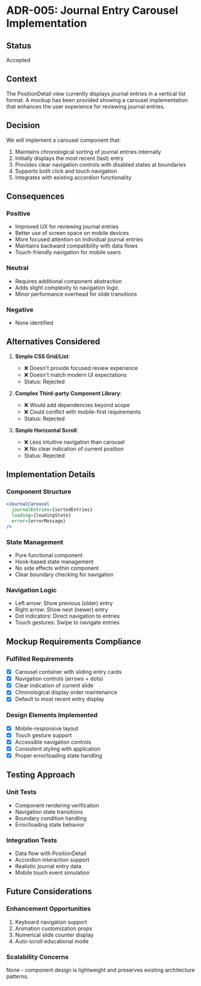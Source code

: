 # ADR-005: Journal Entry Carousel Implementation

## Status
Accepted

## Context
The PositionDetail view currently displays journal entries in a vertical list format. A mockup has been provided showing a carousel implementation that enhances the user experience for reviewing journal entries.

## Decision
We will implement a carousel component that:
1. Maintains chronological sorting of journal entries internally
2. Initially displays the most recent (last) entry
3. Provides clear navigation controls with disabled states at boundaries
4. Supports both click and touch navigation
5. Integrates with existing accordion functionality

## Consequences

### Positive
- Improved UX for reviewing journal entries
- Better use of screen space on mobile devices
- More focused attention on individual journal entries
- Maintains backward compatibility with data flows
- Touch-friendly navigation for mobile users

### Neutral
- Requires additional component abstraction
- Adds slight complexity to navigation logic
- Minor performance overhead for slide transitions

### Negative
- None identified

## Alternatives Considered

1. **Simple CSS Grid/List**: 
   - ❌ Doesn't provide focused review experience
   - ❌ Doesn't match modern UI expectations
   - Status: Rejected

2. **Complex Third-party Component Library**:
   - ❌ Would add dependencies beyond scope
   - ❌ Could conflict with mobile-first requirements
   - Status: Rejected

3. **Simple Horizontal Scroll**:
   - ❌ Less intuitive navigation than carousel
   - ❌ No clear indication of current position
   - Status: Rejected

## Implementation Details

### Component Structure
```jsx
<JournalCarousel 
  journalEntries={sortedEntries}
  loading={loadingState}
  error={errorMessage}
/>
```

### State Management
- Pure functional component
- Hook-based state management
- No side effects within component
- Clear boundary checking for navigation

### Navigation Logic
- Left arrow: Show previous (older) entry
- Right arrow: Show next (newer) entry
- Dot indicators: Direct navigation to entries
- Touch gestures: Swipe to navigate entries

## Mockup Requirements Compliance

### Fulfilled Requirements
- [x] Carousel container with sliding entry cards
- [x] Navigation controls (arrows + dots)
- [x] Clear indication of current slide
- [x] Chronological display order maintenance
- [x] Default to most recent entry display

### Design Elements Implemented
- [x] Mobile-responsive layout
- [x] Touch gesture support
- [x] Accessible navigation controls
- [x] Consistent styling with application
- [x] Proper error/loading state handling

## Testing Approach

### Unit Tests
- Component rendering verification
- Navigation state transitions
- Boundary condition handling
- Error/loading state behavior

### Integration Tests
- Data flow with PositionDetail
- Accordion interaction support
- Realistic journal entry data
- Mobile touch event simulation

## Future Considerations

### Enhancement Opportunities
1. Keyboard navigation support
2. Animation customization props
3. Numerical slide counter display
4. Auto-scroll educational mode

### Scalability Concerns
None - component design is lightweight and preserves existing architecture patterns.
